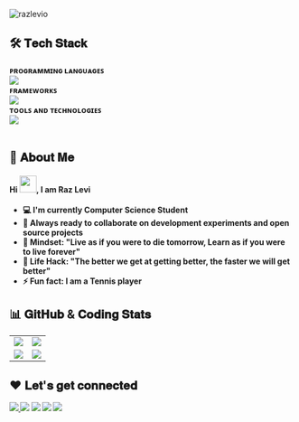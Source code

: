 <!-- PREFERRED ICON STYLES: style=for-the-badge OR style=flat-square -->

<!-- Intro Section -->

<p align="left"> <img src="https://komarev.com/ghpvc/?username=razlevio" alt="razlevio" /> </p>
<!-- <a href="#"><img width="100%" height="auto" src="cover-intro.png" height="175px"/></a>
<p align="center"> <img src="resources/code.gif" alt="WelcomeImage" height=300/> </p> -->

<!-- Tech Stack Section -->
## 🛠️ 𝐓𝐞𝐜𝐡 𝐒𝐭𝐚𝐜𝐤
<div>
  <b>ᴩʀᴏɢʀᴀᴍᴍɪɴɢ ʟᴀɴɢᴜᴀɢᴇꜱ</b>
  <br>
  <img src="https://skillicons.dev/icons?i=py,js,java,html,css,sass,sqlite,mysql"/>
</div>
<div>
  <b>ꜰʀᴀᴍᴇᴡᴏʀᴋꜱ<b>
  <br>
  <img src="https://skillicons.dev/icons?i=bootstrap,django"/>
</div>
<div>
  <b>ᴛᴏᴏʟꜱ ᴀɴᴅ ᴛᴇᴄʜɴᴏʟᴏɢɪᴇꜱ</b>
  <br>
  <img src="https://skillicons.dev/icons?i=git,github,linux,bash,md,latex,vscode,idea,"/>
</div>
<br>

<!-- About Me Section -->
## 📜 𝐀𝐛𝐨𝐮𝐭 𝐌𝐞
<h4>Hi <img src="wave.gif" width="30px">, I am Raz Levi</h4>
    
- :computer: I'm currently Computer Science Student
- :rocket: Always ready to collaborate on development experiments and open source projects
- :brain: Mindset: "Live as if you were to die tomorrow, Learn as if you were to live forever"
- :dart: Life Hack: "The better we get at getting better, the faster we will get better"
- :zap: Fun fact: I am a Tennis player

<!--<details>
    <summary><h3>𝐖𝐡𝐨 𝐚𝐦 𝐈?<h3></summary>
    <p>I am an ambitious, passionate, and autodidact software engineer, a lifelong learner with an unquenchable thirst for knowledge, and I love to be in a constant state of learning and improving. Furthermore, I have a never-ending desire to create beautiful and powerful things, and the ability to share them with the world drives me to continue developing and growing. I love diving into details and analyzing whatever I am dealing with to find root causes and underlying meanings. I am obsessed with the idea of developing software to solve practical problems, and I strive to stand on the vanguard of technology and innovate immersive digital experiences that make life better. Software engineering is a never-ending puzzle that I am genuinely passionate about solving. I believe software development can transform and improve people's lives worldwide, and I am excited to have the opportunity to make an impact and participate in such an innovative and essential industry.</p>
    <p>I enjoy both front-end for creating practical, functional, and enjoyable user experiences and the back-end for building scalable and clean software. Moreover, the process of solving challenging engineering and architectural problems is pleasant for me. Therefore I am constantly seeking opportunities that will allow me to take the initiative to deliver technical solutions, make an impact, solve problems, and utilization of my skill set and abilities.</p>
</details> -->


<!-- Stats Section -->
## 📊 𝐆𝐢𝐭𝐇𝐮𝐛 & 𝐂𝐨𝐝𝐢𝐧𝐠 𝐒𝐭𝐚𝐭𝐬
  
 <table align="center">
		<tr>
      <td align="center">
        <a href="go-nowhere">
          <img align="center" src="https://github-readme-streak-stats.herokuapp.com?user=razlevio&theme=tokyonight&hide_border=true&background=ffffff00">
        </a>
      </td>
            <td align="center">
        <a href="go-nowhere">
          <img align="center" src="https://github-readme-stats.vercel.app/api?username=razlevio&show_owner=true&include_all_commits=true&count_private=true&show_icons=true&hide_border=true&theme=tokyonight&layout=compact&bg_color=ffffff00&custom_title=My Github Stats 👾">
        </a>
      </td>
    </tr>
    <tr>
    <tr>
		<td align="center">
		 <a href="#go-nowhere">
<!-- 			 <img src="https://github-readme-stats-taupe-two.vercel.app/api/wakatime?username=@razlevio&hide_border=true&langs_count=5&theme=tokyonight&bg_color=ffffff00"> -->
			<img align="center" src="https://github-readme-stats.vercel.app/api/wakatime?username=razlevio&layout=compact&theme=tokyonight&bg_color=ffffff00&hide_border=true&langs_count=10&custom_title=Wakatime Week Stats">
			</a>
		</td>
		<td align="center">
		 <a href="#go-nowhere">
			<img align="center" src="https://github-readme-stats.vercel.app/api/top-langs/?username=razlevio&langs_count=10&layout=compact&theme=tokyonight&bg_color=ffffff00&hide_border=true">
			</a>
		</td>
   </tr>
	    </table>
  
  <!--<img src="https://cr-skills-chart-widget.azurewebsites.net/api/api?username=razlevio&bg='#000'" width="92%">-->

<!-------------------------------------------------------------------------------------------------------------------------------------------------------------->
<!-- Contact Information Section -->
## ❤️ 𝐋𝐞𝐭'𝐬 𝐠𝐞𝐭 𝐜𝐨𝐧𝐧𝐞𝐜𝐭𝐞𝐝
<a href="https://www.linkedin.com/in/razlevi/"><img src="https://img.icons8.com/fluent/48/000000/linkedin.png"/> </a>
<a href="https://twitter.com/razlevio"><img src="https://img.icons8.com/fluent/48/000000/twitter.png"/></a>
<a href="mailto:razlevio.55@gmail.com"><img src="https://img.icons8.com/fluent/48/000000/gmail.png"/></a>
<a href="https://github.com/razlevio"><img src="https://img.icons8.com/fluent/48/000000/github.png"/></a>
<a href="https://inconstruction"><img src="https://img.icons8.com/fluent/48/000000/internet.png"/></a>

